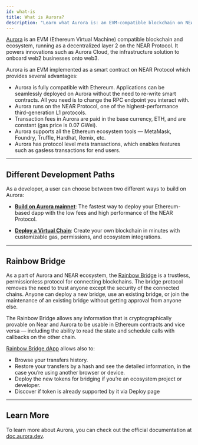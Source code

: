 ```yaml
---
id: what-is
title: What is Aurora?
description: "Learn what Aurora is: an EVM-compatible blockchain on NEAR enabling low-cost dApps, Aurora Cloud, and Rainbow Bridge."
---
```


[Aurora](https://aurora.dev/) is an EVM (Ethereum Virtual Machine) compatible blockchain and ecosystem, running as a decentralized layer 2 on the NEAR Protocol. It powers innovations such as Aurora Cloud, the infrastructure solution to onboard web2 businesses onto web3.

Aurora is an EVM implemented as a smart contract on NEAR Protocol which provides several advantages:

- Aurora is fully compatible with Ethereum. Applications can be seamlessly deployed on Aurora without the need to re-write smart contracts. All you need is to change the RPC endpoint you interact with.
- Aurora runs on the NEAR Protocol, one of the highest-performance third-generation L1 protocols.
- Transaction fees in Aurora are paid in the base currency, ETH, and are constant (gas price is 0.07 GWei).
- Aurora supports all the Ethereum ecosystem tools — MetaMask, Foundry, Truffle, Hardhat, Remix, etc.
- Aurora has protocol level meta transactions, which enables features such as gasless transactions for end users.

---

## Different Development Paths

As a developer, a user can choose between two different ways to build on Aurora:
- **[Build on Aurora mainnet](./build-on-aurora.md)**: The fastest way to deploy your Ethereum-based dapp with the low fees and high performance of the NEAR Protocol.

- **[Deploy a Virtual Chain](./launch-virtual-chain.md)**: Create your own blockchain in minutes with customizable gas, permissions, and ecosystem integrations.

---

## Rainbow Bridge

As a part of Aurora and NEAR ecosystem, the [Rainbow Bridge](https://doc.aurora.dev/bridge/introduction) is a trustless, permissionless protocol for connecting blockchains. The bridge protocol removes the need to trust anyone except the security of the connected chains. Anyone can deploy a new bridge, use an existing bridge, or join the maintenance of an existing bridge without getting approval from anyone else.

The Rainbow Bridge allows any information that is cryptographically provable on Near and Aurora to be usable in Ethereum contracts and vice versa — including the ability to read the state and schedule calls with callbacks on the other chain.

[Rainbow Bridge dApp](https://rainbowbridge.app/) allows also to:

- Browse your transfers history.
- Restore your transfers by a hash and see the detailed information, in the case you’re using another browser or device.
- Deploy the new tokens for bridging if you’re an ecosystem project or developer.
- Discover if token is already supported by it via Deploy page

---

## Learn More

To learn more about Aurora, you can check out the official documentation at [doc.aurora.dev](https://doc.aurora.dev/).